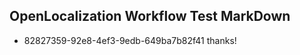 ## OpenLocalization Workflow Test MarkDown
* 82827359-92e8-4ef3-9edb-649ba7b82f41 thanks!

<!--HONumber=Jul16_HO3-->


